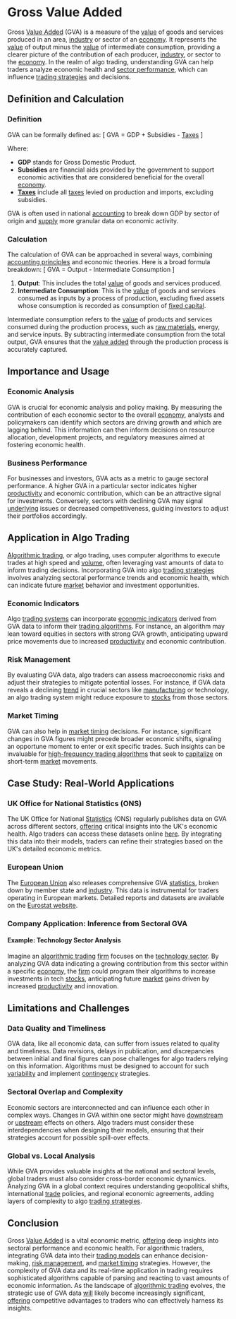 # Gross Value Added

Gross [Value Added](../v/value_added.md) (GVA) is a measure of the [value](../v/value.md) of goods and services produced in an area, [industry](../i/industry.md) or sector of an [economy](../e/economy.md). It represents the [value](../v/value.md) of output minus the [value](../v/value.md) of intermediate consumption, providing a clearer picture of the contribution of each producer, [industry](../i/industry.md), or sector to the [economy](../e/economy.md). In the realm of algo trading, understanding GVA can help traders analyze economic health and [sector performance](../s/sector_performance.md), which can influence [trading strategies](../t/trading_strategies.md) and decisions.

## Definition and Calculation

### Definition

GVA can be formally defined as:
\[ GVA = GDP + Subsidies - [Taxes](../t/taxes.md) \]

Where:
- **GDP** stands for Gross Domestic Product.
- **Subsidies** are financial aids provided by the government to support economic activities that are considered beneficial for the overall [economy](../e/economy.md).
- **[Taxes](../t/taxes.md)** include all [taxes](../t/taxes.md) levied on production and imports, excluding subsidies.

GVA is often used in national [accounting](../a/accounting.md) to break down GDP by sector of origin and [supply](../s/supply.md) more granular data on economic activity.

### Calculation

The calculation of GVA can be approached in several ways, combining [accounting principles](../a/accounting_principles.md) and economic theories. Here is a broad formula breakdown:
\[ GVA = Output - Intermediate Consumption \]

1. **Output**: This includes the total [value](../v/value.md) of goods and services produced.
2. **Intermediate Consumption**: This is the [value](../v/value.md) of goods and services consumed as inputs by a process of production, excluding fixed assets whose consumption is recorded as consumption of [fixed capital](../f/fixed_capital.md).

Intermediate consumption refers to the [value](../v/value.md) of products and services consumed during the production process, such as [raw materials](../r/raw_materials.md), energy, and service inputs. By subtracting intermediate consumption from the total output, GVA ensures that the [value added](../v/value_added.md) through the production process is accurately captured.

## Importance and Usage

### Economic Analysis

GVA is crucial for economic analysis and policy making. By measuring the contribution of each economic sector to the overall [economy](../e/economy.md), analysts and policymakers can identify which sectors are driving growth and which are lagging behind. This information can then inform decisions on resource allocation, development projects, and regulatory measures aimed at fostering economic health.

### Business Performance

For businesses and investors, GVA acts as a metric to gauge sectoral performance. A higher GVA in a particular sector indicates higher [productivity](../p/productivity.md) and economic contribution, which can be an attractive signal for investments. Conversely, sectors with declining GVA may signal [underlying](../u/underlying.md) issues or decreased competitiveness, guiding investors to adjust their portfolios accordingly.

## Application in Algo Trading

[Algorithmic trading](../a/accountability.md), or algo trading, uses computer algorithms to execute trades at high speed and [volume](../v/volume.md), often leveraging vast amounts of data to inform trading decisions. Incorporating GVA into algo [trading strategies](../t/trading_strategies.md) involves analyzing sectoral performance trends and economic health, which can indicate future [market](../m/market.md) behavior and investment opportunities.

### Economic Indicators

Algo [trading systems](../t/trading_systems.md) can incorporate [economic indicators](../e/economic_indicators.md) derived from GVA data to inform their [trading algorithms](../t/trading_algorithms.md). For instance, an algorithm may lean toward equities in sectors with strong GVA growth, anticipating upward price movements due to increased [productivity](../p/productivity.md) and economic contribution.

### Risk Management

By evaluating GVA data, algo traders can assess macroeconomic risks and adjust their strategies to mitigate potential losses. For instance, if GVA data reveals a declining [trend](../t/trend.md) in crucial sectors like [manufacturing](../m/manufacturing.md) or technology, an algo trading system might reduce exposure to [stocks](../s/stock.md) from those sectors.

### Market Timing

GVA can also help in [market timing](../m/market_timing.md) decisions. For instance, significant changes in GVA figures might precede broader economic shifts, signaling an opportune moment to enter or exit specific trades. Such insights can be invaluable for [high-frequency trading algorithms](../h/high-frequency_trading_algorithms.md) that seek to [capitalize](../c/capitalize.md) on short-term [market](../m/market.md) movements.

## Case Study: Real-World Applications

### UK Office for National Statistics (ONS)

The UK Office for National [Statistics](../s/statistics.md) (ONS) regularly publishes data on GVA across different sectors, [offering](../o/offering.md) critical insights into the UK's economic health. Algo traders can access these datasets online [here](https://www.ons.gov.uk/economy/grossvalueaddedgva). By integrating this data into their models, traders can refine their strategies based on the UK's detailed economic metrics.

### European Union

The [European Union](../e/european_union_(eu).md) also releases comprehensive GVA [statistics](../s/statistics.md), broken down by member state and [industry](../i/industry.md). This data is instrumental for traders operating in European markets. Detailed reports and datasets are available on the [Eurostat website](https://ec.europa.eu/eurostat).

### Company Application: Inference from Sectoral GVA

#### Example: Technology Sector Analysis

Imagine an [algorithmic trading](../a/accountability.md) [firm](../f/firm.md) focuses on the [technology sector](../t/technology_sector.md). By analyzing GVA data indicating a growing contribution from this sector within a specific [economy](../e/economy.md), the [firm](../f/firm.md) could program their algorithms to increase investments in tech [stocks](../s/stock.md), anticipating future [market](../m/market.md) gains driven by increased [productivity](../p/productivity.md) and innovation.

## Limitations and Challenges

### Data Quality and Timeliness

GVA data, like all economic data, can suffer from issues related to quality and timeliness. Data revisions, delays in publication, and discrepancies between initial and final figures can pose challenges for algo traders relying on this information. Algorithms must be designed to account for such [variability](../v/variability.md) and implement [contingency](../c/contingency.md) strategies.

### Sectoral Overlap and Complexity

Economic sectors are interconnected and can influence each other in complex ways. Changes in GVA within one sector might have [downstream](../d/downstream.md) or [upstream](../u/upstream.md) effects on others. Algo traders must consider these interdependencies when designing their models, ensuring that their strategies account for possible spill-over effects.

### Global vs. Local Analysis

While GVA provides valuable insights at the national and sectoral levels, global traders must also consider cross-border economic dynamics. Analyzing GVA in a global context requires understanding geopolitical shifts, international [trade](../t/trade.md) policies, and regional economic agreements, adding layers of complexity to algo [trading strategies](../t/trading_strategies.md).

## Conclusion

Gross [Value Added](../v/value_added.md) is a vital economic metric, [offering](../o/offering.md) deep insights into sectoral performance and economic health. For algorithmic traders, integrating GVA data into their [trading models](../t/trading_models.md) can enhance decision-making, [risk management](../r/risk_management.md), and [market timing](../m/market_timing.md) strategies. However, the complexity of GVA data and its real-time application in trading requires sophisticated algorithms capable of parsing and reacting to vast amounts of economic information. As the landscape of [algorithmic trading](../a/accountability.md) evolves, the strategic use of GVA data [will](../w/will.md) likely become increasingly significant, [offering](../o/offering.md) competitive advantages to traders who can effectively harness its insights.